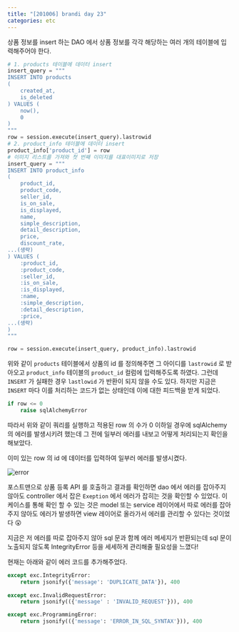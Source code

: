 ```yaml
---
title: "[201006] brandi day 23"
categories: etc
---
```


상품 정보를 insert 하는 DAO 에서 상품 정보를 각각 해당하는 여러 개의 테이블에 입력해주어야 한다.
```py
# 1. products 테이블에 데이터 insert
insert_query = """
INSERT INTO products
(
    created_at,
    is_deleted
) VALUES (
    now(),
    0
)
"""
row = session.execute(insert_query).lastrowid
# 2. product_info 테이블에 데이터 insert
product_info['product_id'] = row
# 이미지 리스트를 가져와 첫 번째 이미지를 대표이미지로 저장
insert_query = """
INSERT INTO product_info
(   
    product_id,
    product_code,
    seller_id,
    is_on_sale,
    is_displayed,
    name,
    simple_description,
    detail_description,
    price,
    discount_rate,
...(생략)
) VALUES (
    :product_id,
    :product_code,
    :seller_id,
    :is_on_sale,
    :is_displayed,
    :name,
    :simple_description,
    :detail_description,
    :price,
...(생략)
)
"""

row = session.execute(insert_query, product_info).lastrowid
```

위와 같이 ```products``` 테이블에서 상품의 id 를 정의해주면 그 아이디를 ```lastrowid``` 로 받아오고 ```product_info``` 테이블의 ```product_id``` 컬럼에 입력해주도록 하였다. 그런데 ```INSERT``` 가 실패한 경우 ```lastlowid``` 가 반환이 되지 않을 수도 있다. 하지만 지금은 ```INSERT``` 마다 이를 처리하는 코드가 없는 상태인데 이에 대한 피드백을 받게 되었다. 

```py
if row <= 0
    raise sqlAlchemyError
```
따라서 위와 같이 쿼리를 실행하고 적용된 row 의 수가 0 이하일 경우에 sqlAlchemy 의 에러를 발생시키려 했는데 그 전에 일부러 에러를 내보고 어떻게 처리되는지 확인을 해보았다. 

이미 있는 row 의 id 에 데이터를 입력하여 일부러 에러를 발생시켰다.

![error](https://user-images.githubusercontent.com/26542094/95579580-e173a700-0a70-11eb-8d82-ca38f267c5f6.png)

포스트맨으로 상품 등록 API 를 호출하고 결과를 확인하면 dao 에서 에러를 잡아주지 않아도 controller 에서 잡은 ```Exeption``` 에서 에러가 잡히는 것을 확인할 수 있었다. 
이 케이스를 통해 확인 할 수 있는 것은 model 또는 service 레이어에서 따로 에러를 잡아주지 않아도 에러가 발생하면 view 레이어로 올라가서 에러를 관리할 수 있다는 것이었다 😮

지금은 저 에러를 따로 잡아주지 않아 sql 문과 함께 에러 메세지가 반환되는데 sql 문이 노출되지 않도록 IntegrityError 등을 세세하게 관리해줄 필요성을 느꼈다!

현재는 아래와 같이 에러 코드를 추가해주었다. 
```py
except exc.IntegrityError:
    return jsonify({'message': 'DUPLICATE_DATA'}), 400
    
except exc.InvalidRequestError:
    return jsonify(({'message' : 'INVALID_REQUEST'})), 400

except exc.ProgrammingError:
    return jsonify(({'message': 'ERROR_IN_SQL_SYNTAX'})), 400
```